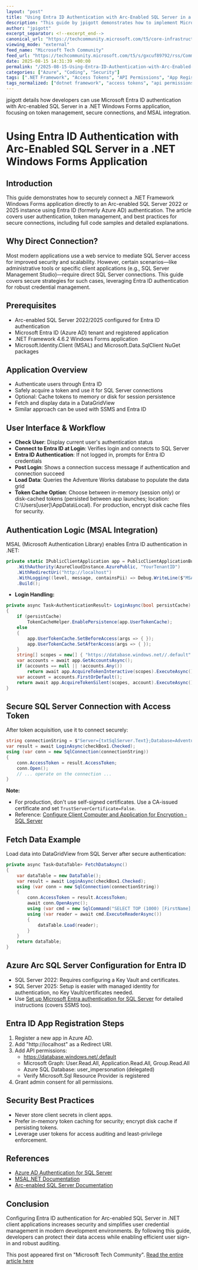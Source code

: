 ```yaml
---
layout: "post"
title: "Using Entra ID Authentication with Arc-Enabled SQL Server in a .NET Windows Forms Application"
description: "This guide by jpigott demonstrates how to implement Microsoft Entra ID (formerly Azure AD) authentication in a .NET Framework Windows Forms application connecting directly to an Arc-enabled SQL Server. Covering prerequisites, MSAL integration, token management, secure connection practices, and relevant security considerations, the article provides detailed setup instructions, sample code, and references for production-ready configurations."
author: "jpigott"
excerpt_separator: <!--excerpt_end-->
canonical_url: "https://techcommunity.microsoft.com/t5/core-infrastructure-and-security/using-entra-id-authentication-with-arc-enabled-sql-server-in-a/ba-p/4435168"
viewing_mode: "external"
feed_name: "Microsoft Tech Community"
feed_url: "https://techcommunity.microsoft.com/t5/s/gxcuf89792/rss/Community"
date: 2025-08-15 14:31:39 +00:00
permalink: "/2025-08-15-Using-Entra-ID-Authentication-with-Arc-Enabled-SQL-Server-in-a-NET-Windows-Forms-Application.html"
categories: ["Azure", "Coding", "Security"]
tags: [".NET Framework", "Access Tokens", "API Permissions", "App Registration", "Arc Enabled SQL Server", "Authentication", "Azure", "Azure Active Directory", "Azure SQL Database", "Client App Registration", "Coding", "Community", "Managed Identity", "Microsoft Entra ID", "Microsoft.Data.SqlClient", "Microsoft.Identity.Client", "MSAL", "Security", "SQL Server", "SSMS", "Token Cache", "Windows Forms"]
tags_normalized: ["dotnet framework", "access tokens", "api permissions", "app registration", "arc enabled sql server", "authentication", "azure", "azure active directory", "azure sql database", "client app registration", "coding", "community", "managed identity", "microsoft entra id", "microsoftdotdatadotsqlclient", "microsoftdotidentitydotclient", "msal", "security", "sql server", "ssms", "token cache", "windows forms"]
---
```


jpigott details how developers can use Microsoft Entra ID authentication with Arc-enabled SQL Server in a .NET Windows Forms application, focusing on token management, secure connections, and MSAL integration.<!--excerpt_end-->

# Using Entra ID Authentication with Arc-Enabled SQL Server in a .NET Windows Forms Application

## Introduction

This guide demonstrates how to securely connect a .NET Framework Windows Forms application directly to an Arc-enabled SQL Server 2022 or 2025 instance using Entra ID (formerly Azure AD) authentication. The article covers user authentication, token management, and best practices for secure connections, including full code samples and detailed explanations.

## Why Direct Connection?

Most modern applications use a web service to mediate SQL Server access for improved security and scalability. However, certain scenarios—like administrative tools or specific client applications (e.g., SQL Server Management Studio)—require direct SQL Server connections. This guide covers secure strategies for such cases, leveraging Entra ID authentication for robust credential management.

## Prerequisites

- Arc-enabled SQL Server 2022/2025 configured for Entra ID authentication
- Microsoft Entra ID (Azure AD) tenant and registered application
- .NET Framework 4.6.2 Windows Forms application
- Microsoft.Identity.Client (MSAL) and Microsoft.Data.SqlClient NuGet packages

## Application Overview

- Authenticate users through Entra ID
- Safely acquire a token and use it for SQL Server connections
- Optional: Cache tokens to memory or disk for session persistence
- Fetch and display data in a DataGridView
- Similar approach can be used with SSMS and Entra ID

## User Interface & Workflow

- **Check User**: Display current user's authentication status
- **Connect to Entra ID at Login**: Verifies login and connects to SQL Server
- **Entra ID Authentication**: If not logged in, prompts for Entra ID credentials
- **Post Login**: Shows a connection success message if authentication and connection succeed
- **Load Data**: Queries the Adventure Works database to populate the data grid
- **Token Cache Option**: Choose between in-memory (session only) or disk-cached tokens (persisted between app launches; location: C:\Users\[user]\AppData\Local). For production, encrypt disk cache files for security.

## Authentication Logic (MSAL Integration)

MSAL (Microsoft Authentication Library) enables Entra ID authentication in .NET:

```csharp
private static IPublicClientApplication app = PublicClientApplicationBuilder.Create("YourApplicationClientID")
    .WithAuthority(AzureCloudInstance.AzurePublic, "YourTenantID")
    .WithRedirectUri("http://localhost")
    .WithLogging((level, message, containsPii) => Debug.WriteLine($"MSAL: {message}"), LogLevel.Verbose, true, true)
    .Build();
```

- **Login Handling:**

```csharp
private async Task<AuthenticationResult> LoginAsync(bool persistCache)
{
    if (persistCache)
        TokenCacheHelper.EnablePersistence(app.UserTokenCache);
    else
    {
        app.UserTokenCache.SetBeforeAccess(args => { });
        app.UserTokenCache.SetAfterAccess(args => { });
    }
    string[] scopes = new[] { "https://database.windows.net//.default" };
    var accounts = await app.GetAccountsAsync();
    if (accounts == null || !accounts.Any())
        return await app.AcquireTokenInteractive(scopes).ExecuteAsync();
    var account = accounts.FirstOrDefault();
    return await app.AcquireTokenSilent(scopes, account).ExecuteAsync();
}
```

## Secure SQL Server Connection with Access Token

After token acquisition, use it to connect securely:

```csharp
string connectionString = $"Server={txtSqlServer.Text};Database=AdventureWorks2019;Encrypt=True;TrustServerCertificate=True;";
var result = await LoginAsync(checkBox1.Checked);
using (var conn = new SqlConnection(connectionString))
{
    conn.AccessToken = result.AccessToken;
    conn.Open();
    // ... operate on the connection ...
}
```

**Note:**

- For production, don't use self-signed certificates. Use a CA-issued certificate and set `TrustServerCertificate=False`.
- Reference: [Configure Client Computer and Application for Encryption - SQL Server](https://learn.microsoft.com/en-us/sql/database-engine/configure-windows/special-cases-for-encrypting-connections-sql-server?view=sql-server-ver17)

## Fetch Data Example

Load data into DataGridView from SQL Server after secure authentication:

```csharp
private async Task<DataTable> FetchDataAsync()
{
    var dataTable = new DataTable();
    var result = await LoginAsync(checkBox1.Checked);
    using (var conn = new SqlConnection(connectionString))
    {
        conn.AccessToken = result.AccessToken;
        await conn.OpenAsync();
        using (var cmd = new SqlCommand("SELECT TOP (1000) [FirstName], [MiddleName], [LastName] FROM [AdventureWorks2019].[Person].[Person]", conn))
        using (var reader = await cmd.ExecuteReaderAsync())
        {
            dataTable.Load(reader);
        }
    }
    return dataTable;
}
```

## Azure Arc SQL Server Configuration for Entra ID

- SQL Server 2022: Requires configuring a Key Vault and certificates.
- SQL Server 2025: Setup is easier with managed identity for authentication, no Key Vault/certificates needed.
- Use [Set up Microsoft Entra authentication for SQL Server](https://learn.microsoft.com/en-us/sql/relational-databases/security/authentication-access/azure-ad-authentication-sql-server-setup-tutorial?view=sql-server-ver16#create-logins-and-users) for detailed instructions (covers SSMS too).

## Entra ID App Registration Steps

1. Register a new app in Azure AD.
2. Add "http://localhost" as a Redirect URI.
3. Add API permissions:
    - https://database.windows.net/.default
    - Microsoft Graph: User.Read.All, Application.Read.All, Group.Read.All
    - Azure SQL Database: user_impersonation (delegated)
    - Verify Microsoft.Sql Resource Provider is registered
4. Grant admin consent for all permissions.

## Security Best Practices

- Never store client secrets in client apps.
- Prefer in-memory token caching for security; encrypt disk cache if persisting tokens.
- Leverage user tokens for access auditing and least-privilege enforcement.

## References

- [Azure AD Authentication for SQL Server](https://learn.microsoft.com/en-us/azure/azure-sql/database/authentication-aad-overview)
- [MSAL.NET Documentation](https://learn.microsoft.com/en-us/azure/active-directory/develop/msal-overview)
- [Arc-enabled SQL Server Documentation](https://learn.microsoft.com/en-us/azure/azure-arc/data/)

## Conclusion

Configuring Entra ID authentication for Arc-enabled SQL Server in .NET client applications increases security and simplifies user credential management in modern development environments. By following this guide, developers can protect their data access while enabling efficient user sign-in and robust auditing.

This post appeared first on "Microsoft Tech Community". [Read the entire article here](https://techcommunity.microsoft.com/t5/core-infrastructure-and-security/using-entra-id-authentication-with-arc-enabled-sql-server-in-a/ba-p/4435168)
